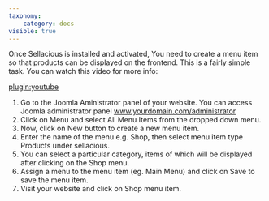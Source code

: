 ```yaml
---
taxonomy:
    category: docs
visible: true
---
```


Once Sellacious is installed and activated, You need to create a menu item so that products can be displayed on the frontend. This is a fairly simple task. You can watch this video for more info:

[plugin:youtube](https://youtu.be/f_fqAcMRXLU)

1. Go to the Joomla Aministrator panel of your website. You can access Joomla administrator panel www.yourdomain.com/administrator
2. Click on Menu and select All Menu Items from the dropped down menu.
3. Now, click on New button to create a new menu item.
4. Enter the name of the menu e.g. Shop, then select menu item type Products under sellacious.
5. You can select a particular category, items of which will be displayed after clicking on the Shop menu.
6. Assign a menu to the menu item (eg. Main Menu) and click on Save to save the menu item.
7. Visit your website and click on Shop menu item.